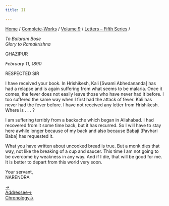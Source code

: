 ```yaml
---
title: II

---
```



[Home](../../../index.htm) / [Complete-Works](../../complete_works.htm)
/ [Volume 9](../volume_9_contents.htm) / [Letters – Fifth
Series](letters_fifth_series_contents.htm) /



*To Balaram Bose*  
*Glory to Ramakrishna*

GHAZIPUR

*February 11, 1890*

RESPECTED SIR

I have received your book. In Hrishikesh, Kali \[Swami Abhedananda\] has
had a relapse and is again suffering from what seems to be malaria. Once
it comes, the fever does not easily leave those who have never had it
before. I too suffered the same way when I first had the attack of
fever. Kali has never had the fever before. I have not received any
letter from Hrishikesh. Where is . . . ?

I am suffering terribly from a backache which began in Allahabad. I had
recovered from it some time back, but it has recurred. So I will have to
stay here awhile longer because of my back and also because Babaji
\[Pavhari Baba\] has requested it.

What you have written about uncooked bread is true. But a monk dies that
way, not like the breaking of a cup and saucer. This time I am not going
to be overcome by weakness in any way. And if I die, that will be good
for me. It is better to depart from this world very soon.

Your servant,  
NARENDRA

[→](003_sir.htm)  
[Addressee→](../../volume_7/epistles_third_series/04_sir.htm)  
[Chronology→](../../volume_6/epistles_second_series/020_sir.htm)



